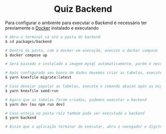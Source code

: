 <div align="center">

# Quiz Backend

</div>

Para configurar o ambiente para executar o Backend é necessário ter previamente o [Docker](https://www.docker.com/) instalado e executando

```bash
# Abra o terminal vá até a pasta do backend
$ cd packages/backend

# Dentro da pasta, com o docker em execução, execute o docker compose
$ docker compose up

# Será baixado e instalado a imagem mysql automaticamente, porém é necessário configurar um usuário root e dar privilégios, siga o tutorial no arquivo config_db.sh

# Após configurado seu banco de dados devemos criar as tabelas, execute o comando abaixo dentro da pasta do backend para instalar as tabelas
$ yarn knexfile migrate:latest

# Caso desejar popular as tabelas, execute o comando abaixo após as migrations (também na dentro da pasta do backend)
$ yarn knexfile seed:run

# Agora que as tabelas foram criadas, podemos executar o backend
$ yarn dev (ou npm run dev)

# Caso esteja na pasta raíz também pode ser executado o backend
$ yarn backend

# Assim que a aplicação terminar de executar, abra o navegador e digite http://localhost:3001/swagger para abrir a documentação dos endpoints
```